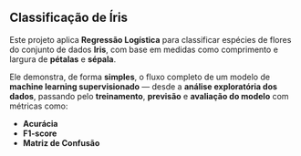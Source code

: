 
## Classificação de Íris

Este projeto aplica **Regressão Logística** para classificar espécies de flores do conjunto de dados **Iris**, com base em medidas como comprimento e largura de **pétalas** e **sépala**.

Ele demonstra, de forma **simples**, o fluxo completo de um modelo de **machine learning supervisionado** — desde a **análise exploratória dos dados**, passando pelo **treinamento**, **previsão** e **avaliação do modelo** com métricas como:

* **Acurácia**
* **F1-score**
* **Matriz de Confusão**
